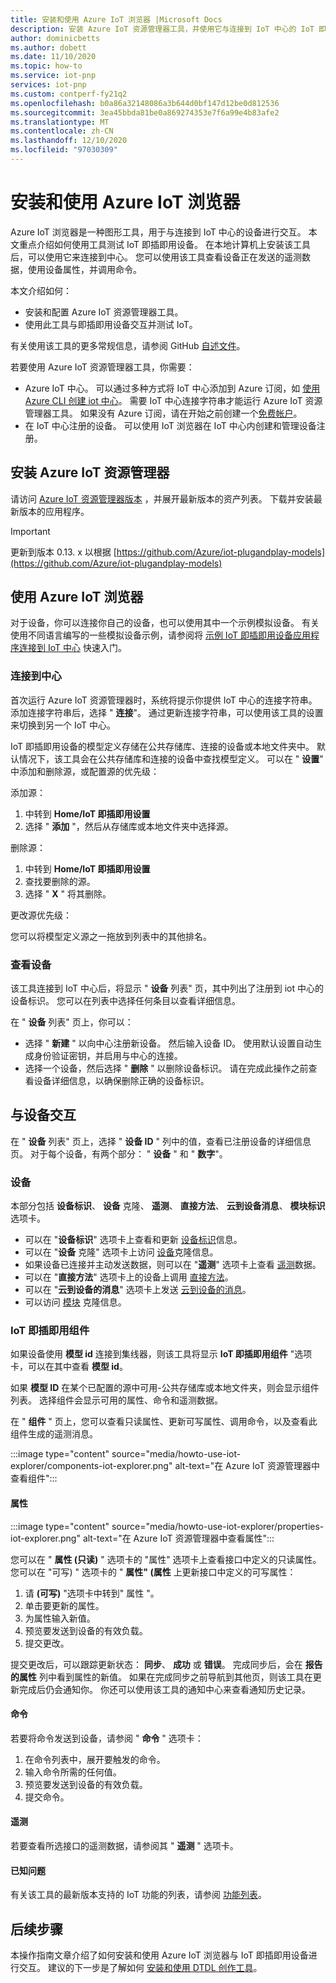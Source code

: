 ```yaml
---
title: 安装和使用 Azure IoT 浏览器 |Microsoft Docs
description: 安装 Azure IoT 资源管理器工具，并使用它与连接到 IoT 中心的 IoT 即插即用设备进行交互。 尽管本文重点介绍如何使用 IoT 即插即用设备，但你可以将此工具与连接到中心的任何设备一起使用。
author: dominicbetts
ms.author: dobett
ms.date: 11/10/2020
ms.topic: how-to
ms.service: iot-pnp
services: iot-pnp
ms.custom: contperf-fy21q2
ms.openlocfilehash: b0a86a32148086a3b644d0bf147d12be0d812536
ms.sourcegitcommit: 3ea45bbda81be0a869274353e7f6a99e4b83afe2
ms.translationtype: MT
ms.contentlocale: zh-CN
ms.lasthandoff: 12/10/2020
ms.locfileid: "97030309"
---
```

# <a name="install-and-use-azure-iot-explorer"></a>安装和使用 Azure IoT 浏览器

Azure IoT 浏览器是一种图形工具，用于与连接到 IoT 中心的设备进行交互。 本文重点介绍如何使用工具测试 IoT 即插即用设备。 在本地计算机上安装该工具后，可以使用它来连接到中心。 您可以使用该工具查看设备正在发送的遥测数据，使用设备属性，并调用命令。

本文介绍如何：

- 安装和配置 Azure IoT 资源管理器工具。
- 使用此工具与即插即用设备交互并测试 IoT。

有关使用该工具的更多常规信息，请参阅 GitHub [自述文件](https://github.com/Azure/azure-iot-explorer/blob/master/README.md)。

若要使用 Azure IoT 资源管理器工具，你需要：

- Azure IoT 中心。 可以通过多种方式将 IoT 中心添加到 Azure 订阅，如 [使用 Azure CLI 创建 iot 中心](../iot-hub/iot-hub-create-using-cli.md)。 需要 IoT 中心连接字符串才能运行 Azure IoT 资源管理器工具。 如果没有 Azure 订阅，请在开始之前创建一个[免费帐户](https://azure.microsoft.com/free/?WT.mc_id=A261C142F)。
- 在 IoT 中心注册的设备。 可以使用 IoT 浏览器在 IoT 中心内创建和管理设备注册。

## <a name="install-azure-iot-explorer"></a>安装 Azure IoT 资源管理器

请访问 [Azure IoT 资源管理器版本](https://github.com/Azure/azure-iot-explorer/releases) ，并展开最新版本的资产列表。 下载并安装最新版本的应用程序。

>[!Important]
> 更新到版本 0.13. x 以根据 [https://github.com/Azure/iot-plugandplay-models](https://github.com/Azure/iot-plugandplay-models)

## <a name="use-azure-iot-explorer"></a>使用 Azure IoT 浏览器

对于设备，你可以连接你自己的设备，也可以使用其中一个示例模拟设备。 有关使用不同语言编写的一些模拟设备示例，请参阅将 [示例 IoT 即插即用设备应用程序连接到 IoT 中心](quickstart-connect-device.md) 快速入门。

### <a name="connect-to-your-hub"></a>连接到中心

首次运行 Azure IoT 资源管理器时，系统将提示你提供 IoT 中心的连接字符串。 添加连接字符串后，选择 " **连接**"。 通过更新连接字符串，可以使用该工具的设置来切换到另一个 IoT 中心。

IoT 即插即用设备的模型定义存储在公共存储库、连接的设备或本地文件夹中。 默认情况下，该工具会在公共存储库和连接的设备中查找模型定义。 可以在 " **设置**" 中添加和删除源，或配置源的优先级：

添加源：

1. 中转到 **Home/IoT 即插即用设置**
2. 选择 " **添加** "，然后从存储库或本地文件夹中选择源。

删除源：

1. 中转到 **Home/IoT 即插即用设置**
2. 查找要删除的源。
3. 选择 " **X** " 将其删除。

更改源优先级：

您可以将模型定义源之一拖放到列表中的其他排名。

### <a name="view-devices"></a>查看设备

该工具连接到 IoT 中心后，将显示 " **设备** 列表" 页，其中列出了注册到 iot 中心的设备标识。 您可以在列表中选择任何条目以查看详细信息。

在 " **设备** 列表" 页上，你可以：

- 选择 " **新建** " 以向中心注册新设备。 然后输入设备 ID。 使用默认设置自动生成身份验证密钥，并启用与中心的连接。
- 选择一个设备，然后选择 " **删除** " 以删除设备标识。 请在完成此操作之前查看设备详细信息，以确保删除正确的设备标识。

## <a name="interact-with-a-device"></a>与设备交互

在 " **设备** 列表" 页上，选择 " **设备 ID** " 列中的值，查看已注册设备的详细信息页。 对于每个设备，有两个部分： " **设备** " 和 " **数字**"。

### <a name="device"></a>设备

本部分包括 **设备标识**、  **设备** 克隆、 **遥测**、 **直接方法**、 **云到设备消息**、 **模块标识**  选项卡。

- 可以在 "**设备标识**" 选项卡上查看和更新 [设备标识](../iot-hub/iot-hub-devguide-identity-registry.md)信息。
- 可以在 "**设备** 克隆" 选项卡上访问 [设备](../iot-hub/iot-hub-devguide-device-twins.md)克隆信息。
- 如果设备已连接并主动发送数据，则可以在 "**遥测**" 选项卡上查看 [遥测](../iot-hub/iot-hub-devguide-messages-read-builtin.md)数据。
- 可以在 "**直接方法**" 选项卡上的设备上调用 [直接方法](../iot-hub/iot-hub-devguide-direct-methods.md)。
- 可以在 "**云到设备的消息**" 选项卡上发送 [云到设备的消息](../iot-hub/iot-hub-devguide-messages-c2d.md)。
- 可以访问 [模块](../iot-hub/iot-hub-devguide-module-twins.md) 克隆信息。

### <a name="iot-plug-and-play-components"></a>IoT 即插即用组件

如果设备使用 **模型 id** 连接到集线器，则该工具将显示 **IoT 即插即用组件** "选项卡，可以在其中查看 **模型 id**。

如果 **模型 ID** 在某个已配置的源中可用-公共存储库或本地文件夹，则会显示组件列表。 选择组件会显示可用的属性、命令和遥测数据。

在 " **组件** " 页上，您可以查看只读属性、更新可写属性、调用命令，以及查看此组件生成的遥测消息。

:::image type="content" source="media/howto-use-iot-explorer/components-iot-explorer.png" alt-text="在 Azure IoT 资源管理器中查看组件":::

#### <a name="properties"></a>属性

:::image type="content" source="media/howto-use-iot-explorer/properties-iot-explorer.png" alt-text="在 Azure IoT 资源管理器中查看属性":::

您可以在 " **属性 (只读)** " 选项卡的 "属性" 选项卡上查看接口中定义的只读属性。您可以在 "可写) " 选项卡的 " **属性" (属性** 上更新接口中定义的可写属性：

1. 请 **(可写)** "选项卡中转到" 属性 "。
1. 单击要更新的属性。
1. 为属性输入新值。
1. 预览要发送到设备的有效负载。
1. 提交更改。

提交更改后，可以跟踪更新状态： **同步**、 **成功** 或 **错误**。 完成同步后，会在 **报告的属性** 列中看到属性的新值。 如果在完成同步之前导航到其他页，则该工具在更新完成后仍会通知你。 你还可以使用该工具的通知中心来查看通知历史记录。

#### <a name="commands"></a>命令

若要将命令发送到设备，请参阅 " **命令** " 选项卡：

1. 在命令列表中，展开要触发的命令。
1. 输入命令所需的任何值。
1. 预览要发送到设备的有效负载。
1. 提交命令。

#### <a name="telemetry"></a>遥测

若要查看所选接口的遥测数据，请参阅其 " **遥测** " 选项卡。

#### <a name="known-issues"></a>已知问题

有关该工具的最新版本支持的 IoT 功能的列表，请参阅 [功能列表](https://github.com/Azure/azure-iot-explorer/wiki)。

## <a name="next-steps"></a>后续步骤

本操作指南文章介绍了如何安装和使用 Azure IoT 浏览器与 IoT 即插即用设备进行交互。 建议的下一步是了解如何 [安装和使用 DTDL 创作工具](howto-use-dtdl-authoring-tools.md)。
